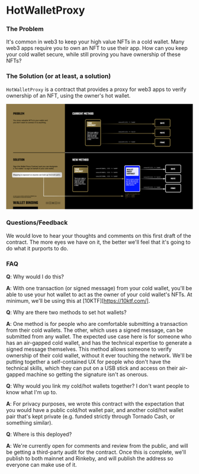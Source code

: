 # HotWalletProxy

### The Problem

It's common in web3 to keep your high value NFTs in a cold wallet. Many web3 apps require you to own
an NFT to use their app. How can you keep your cold wallet secure, while still proving you have
ownership of these NFTs?

### The Solution (or at least, a solution)

`HotWalletProxy` is a contract that provides a proxy for web3 apps to verify ownership of an NFT,
using the owner's hot wallet.

![HotWalletProxy Diagram](https://github.com/wenewlabs/public/blob/main/HotWalletProxy/images/diagram.jpg)

### Questions/Feedback

We would love to hear your thoughts and comments on this first draft of the contract. The more eyes we have on it,
the better we'll feel that it's going to do what it purports to do.

### FAQ

**Q**: Why would I do this?

**A**: With one transaction (or signed message) from your cold wallet, you'll be able to use your hot wallet to act as the owner of your cold wallet's NFTs. At minimum, we'll be using this at [10KTF][https://10ktf.com/].

**Q**: Why are there two methods to set hot wallets?

**A**: One method is for people who are comfortable submitting a transaction from their cold wallets. The other, which uses a signed message, can be submitted from any wallet. The expected use case here is for someone who has an air-gapped cold wallet, and has the technical expertise to generate a signed message themselves. This method allows someone to verify ownership of their cold wallet, without it ever touching the network. We'll be putting together a self-contained UX for people who don't have the technical skills, which they can put on a USB stick and access on their air-gapped machine so getting the signature isn't as onerous.

**Q**: Why would you link my cold/hot wallets together? I don't want people to know what I'm up to.

**A**: For privacy purposes, we wrote this contract with the expectation that you would have a public cold/hot wallet pair, and another cold/hot wallet pair that's kept private (e.g. funded strictly through Tornado Cash, or something similar).

**Q**: Where is this deployed?

**A**: We're currently open for comments and review from the public, and will be getting a third-party audit for the contract. Once this is complete, we'll publish to both mainnet and Rinkeby, and will publish the address so everyone can make use of it.
